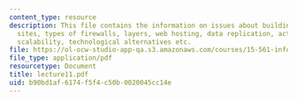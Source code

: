 ```yaml
---
content_type: resource
description: This file contains the information on issues about building enterprise
  sites, types of firewalls, layers, web hosting, data replication, active replication,
  scalability, technological alternatives etc.
file: https://ol-ocw-studio-app-qa.s3.amazonaws.com/courses/15-561-information-technology-essentials-spring-2005/b90bd1af6174f5f4c50b0020045cc14e_lecture11.pdf
file_type: application/pdf
resourcetype: Document
title: lecture11.pdf
uid: b90bd1af-6174-f5f4-c50b-0020045cc14e
---
```


